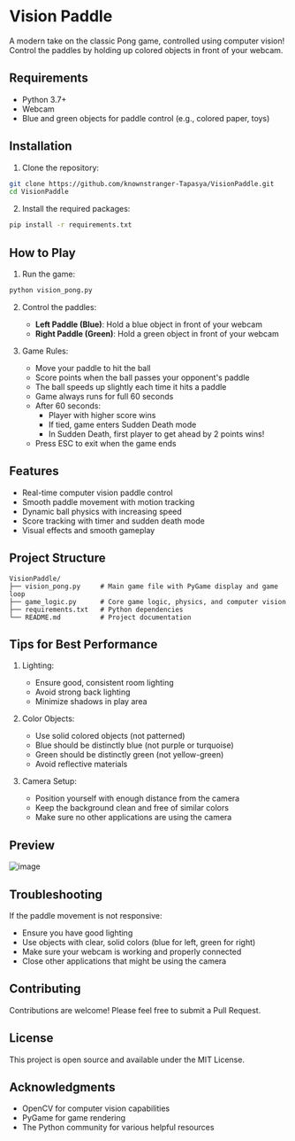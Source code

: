 # Vision Paddle

A modern take on the classic Pong game, controlled using computer vision! Control the paddles by holding up colored objects in front of your webcam.

## Requirements

- Python 3.7+
- Webcam
- Blue and green objects for paddle control (e.g., colored paper, toys)

## Installation

1. Clone the repository:
```bash
git clone https://github.com/knownstranger-Tapasya/VisionPaddle.git
cd VisionPaddle
```

2. Install the required packages:
```bash
pip install -r requirements.txt
```

## How to Play

1. Run the game:
```bash
python vision_pong.py
```

2. Control the paddles:
   - **Left Paddle (Blue)**: Hold a blue object in front of your webcam
   - **Right Paddle (Green)**: Hold a green object in front of your webcam

3. Game Rules:
   - Move your paddle to hit the ball
   - Score points when the ball passes your opponent's paddle
   - The ball speeds up slightly each time it hits a paddle
   - Game always runs for full 60 seconds
   - After 60 seconds:
     - Player with higher score wins
     - If tied, game enters Sudden Death mode
     - In Sudden Death, first player to get ahead by 2 points wins!
   - Press ESC to exit when the game ends

## Features

- Real-time computer vision paddle control
- Smooth paddle movement with motion tracking
- Dynamic ball physics with increasing speed
- Score tracking with timer and sudden death mode
- Visual effects and smooth gameplay

## Project Structure

```
VisionPaddle/
├── vision_pong.py     # Main game file with PyGame display and game loop
├── game_logic.py      # Core game logic, physics, and computer vision
├── requirements.txt   # Python dependencies
└── README.md          # Project documentation
```

## Tips for Best Performance

1. Lighting:
   - Ensure good, consistent room lighting
   - Avoid strong back lighting
   - Minimize shadows in play area

2. Color Objects:
   - Use solid colored objects (not patterned)
   - Blue should be distinctly blue (not purple or turquoise)
   - Green should be distinctly green (not yellow-green)
   - Avoid reflective materials

3. Camera Setup:
   - Position yourself with enough distance from the camera
   - Keep the background clean and free of similar colors
   - Make sure no other applications are using the camera

## Preview

![image](https://github.com/user-attachments/assets/a0d706f1-d0f9-4d68-8904-660eb5cabbaa)

## Troubleshooting

If the paddle movement is not responsive:
- Ensure you have good lighting
- Use objects with clear, solid colors (blue for left, green for right)
- Make sure your webcam is working and properly connected
- Close other applications that might be using the camera

## Contributing

Contributions are welcome! Please feel free to submit a Pull Request.

## License

This project is open source and available under the MIT License.

## Acknowledgments

- OpenCV for computer vision capabilities
- PyGame for game rendering
- The Python community for various helpful resources
